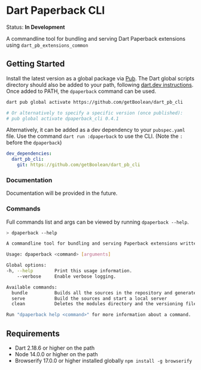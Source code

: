 # Dart Paperback CLI

Status: **In Development**

A commandline tool for bundling and serving Dart Paperback extensions
using `dart_pb_extensions_common`

## Getting Started

Install the latest version as a global package via [Pub](https://pub.dev/).
The Dart global scripts directory should also be added to your path, following
[dart.dev instructions](https://dart.dev/tools/pub/cmd/pub-global#running-a-script-from-your-path).
Once added to PATH, the `dpaperback` command can be used.

```bash
dart pub global activate https://github.com/getBoolean/dart_pb_cli

# Or alternatively to specify a specific version (once published):
# pub global activate dpaperback_cli 0.4.1
```

Alternatively, it can be added as a dev dependency to your `pubspec.yaml` file. Use the command `dart run :dpaperback` to use the CLI. (Note the `:` before the `dpaperback`)

```yaml
dev_dependencies:
  dart_pb_cli:
    git: https://github.com/getBoolean/dart_pb_cli
```

### Documentation

Documentation will be provided in the future.

### Commands

Full commands list and args can be viewed by running `dpaperback --help`.

```bash
> dpaperback --help

A commandline tool for bundling and serving Paperback extensions written in Dart

Usage: dpaperback <command> [arguments]

Global options:
-h, --help        Print this usage information.
    --verbose     Enable verbose logging.

Available commands:
  bundle          Builds all the sources in the repository and generates a versioning file
  serve           Build the sources and start a local server
  clean           Deletes the modules directory and the versioning file

Run "dpaperback help <command>" for more information about a command.
```

## Requirements

- Dart 2.18.6 or higher on the path
- Node 14.0.0 or higher on the path
- Browserify 17.0.0 or higher installed globally `npm install -g browserify`
